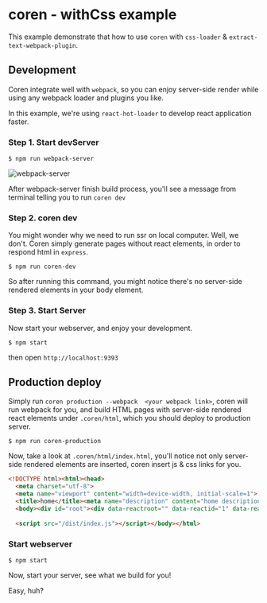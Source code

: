 # coren - withCss example
This example demonstrate that how to use `coren` with `css-loader` & `extract-text-webpack-plugin`.

## Development
Coren integrate well with `webpack`, so you can enjoy server-side render while using any webpack loader and plugins you like.

In this example, we're using `react-hot-loader` to develop react application faster.

### Step 1. Start devServer
```
$ npm run webpack-server
```
![webpack-server](https://i.imgur.com/S7dGwoz.png)

After webpack-server finish build process, you'll see a message from terminal telling you to run `coren dev`

### Step 2. coren dev
You might wonder why we need to run ssr on local computer. Well, we don't. Coren simply generate pages without react elements, in order to respond html in `express`.

```
$ npm run coren-dev
```

So after running this command, you might notice there's no server-side rendered elements in your body element.

### Step 3. Start Server
Now start your webserver, and enjoy your development.

```
$ npm start
```

then open `http://localhost:9393`

## Production deploy
Simply run `coren production --webpack  <your webpack link>`, coren will run webpack for you, and build HTML pages with server-side rendered react elements under `.coren/html`, which you should deploy to production server.

```
$ npm run coren-production
```

Now, take a look at `.coren/html/index.html`, you'll notice not only server-side rendered elements are inserted, coren insert js & css links for you.

``` html
<!DOCTYPE html><html><head>
  <meta charset="utf-8">
  <meta name="viewport" content="width=device-width, initial-scale=1">
  <title>home</title><meta name="description" content="home description"><link rel="stylesheet" href="/dist/css/index.css"></head>
  <body><div id="root"><div data-reactroot="" data-reactid="1" data-react-checksum="867054734"><h1 class="red" data-reactid="2">Click the button!</h1><button class="hi" data-reactid="3">index file!</button></div></div>
  
  <script src="/dist/index.js"></script></body></html>
```

### Start webserver
```
$ npm start
```
Now, start your server, see what we build for you!

Easy, huh?
